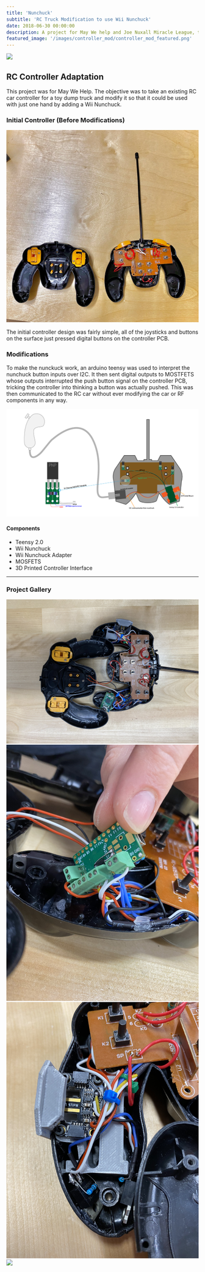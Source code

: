 ```yaml
---
title: 'Nunchuck'
subtitle: 'RC Truck Modification to use Wii Nunchuck'
date: 2018-06-30 00:00:00
description: A project for May We help and Joe Nuxall Miracle League, this putter is fully remote controlled. Using a unique control from Microsoft, the robot can easily be moved around and putt the ball! 
featured_image: '/images/controller_mod/controller_mod_featured.png'
---
```


![](/images/controller_mod/controller_mod_featured.png)

## RC Controller Adaptation

This project was for May We Help. The objective was to take an existing RC car controller for a toy dump truck and modify it so that it could be used with just one hand by adding a Wii Nunchuck. 


### Initial Controller (Before Modifications)

<img src="/images/controller_mod/initial_controller.jpg">

The initial controller design was fairly simple, all of the joysticks and buttons on the surface just pressed digital buttons on the controller PCB. 

### Modifications

To make the nunckuck work, an arduino teensy was used to interpret the nunchuck button inputs over I2C. It then sent digital outputs to MOSTFETS whose outputs interrupted the push button signal on the controller PCB, tricking the controller into thinking a button was actually pushed. This was then communicated to the RC car without ever modifying the car or RF components in any way. 

<img src="/images/controller_mod/Artboard_nun.png">


#### Components

* Teensy 2.0
* Wii Nunchuck 
* Wii Nunchuck Adapter
* MOSFETS
* 3D Printed Controller Interface

---

### Project Gallery

<div class="gallery" data-columns="2">
	<img src="/images/controller_mod/controller_top_view.jpg">
	<img src="/images/controller_mod/micro_controller.jpg">
	<img src="/images/controller_mod/nunchuck_insert.jpg">
	<img src="/images/controller_mod/prototype1.jpg">
</div>
